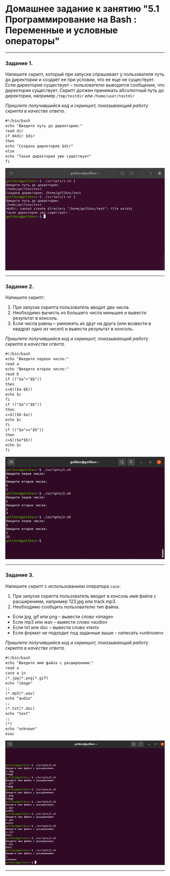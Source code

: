 # Домашнее задание к занятию "5.1 Программирование на Bash : Переменные и условные операторы" 

------

### Задание 1.

Напишите скрипт, который при запуске спрашивает у пользователя путь до директории и создает ее при условии, что ее еще не существует. Если директория существует – пользователю выводится сообщение, что директория существует.
Скрипт должен принимать абсолютный путь до директории, например `/tmp/testdir` или `/home/user/testdir`

*Пришлите получившийся код и скриншот, показывающий работу скрипта в качестве ответа.*
```
#!/bin/bash
echo "Введите путь до директории:"
read dir
if mkdir $dir
then
echo "Создана директория $dir"
else
echo "Такая директория уже существует"
fi
```

![5-1-1](./hw-5-1/5-1-1.png)

------

### Задание 2.

Напишите скрипт:
1. При запуске скрипта пользователь вводит два числа.
2. Необходимо вычесть из большего числа меньшее и вывести результат в консоль.
3. Если числа равны – умножить их друг на друга (или возвести в квадрат одно из чисел) и вывести результат в консоль.

*Пришлите получившийся код и скриншот, показывающий работу скрипта в качестве ответа.*
```
#!/bin/bash
echo "Введите первое число:"
read a
echo "Введите второе число:"
read b
if (("$a">"$b"))
then
c=$(($a-$b))
echo $c
fi
if (("$a"<"$b"))
then
c=$(($b-$a))
echo $c
fi
if (("$a"=="$b"))
then
c=$(($a*$b))
echo $c
fi
```

![5-1-2](./hw-5-1/5-1-2.png)

------

### Задание 3.

Напишите скрипт с использованием оператора `case`:
1. При запуске скрипта пользователь вводит в консоль имя файла с расширением, например 123.jpg или track.mp3.
2. Необходимо сообщить пользователю тип файла.
- Если jpg, gif или png – вывести слово «image»
- Если mp3 или wav – вывести слово «audio»
- Если txt или doc – вывести слово «text»
- Если формат не подходит под заданные выше – написать «unknown»

*Пришлите получившийся код и скриншот, показывающий работу скрипта в качестве ответа.*

```
#!/bin/bash
echo "Введите имя файла с расширением:"
read a
case a in
(*.jpg|*.png|*.gif)
echo "image"
;;
(*.mp3|*.wav)
echo "audio"
;;
(*.txt|*.doc)
echo "text"
;;
(*)
echo "unknown"
esac
```

![5-1-3](./hw-5-1/5-1-3.png)

---
